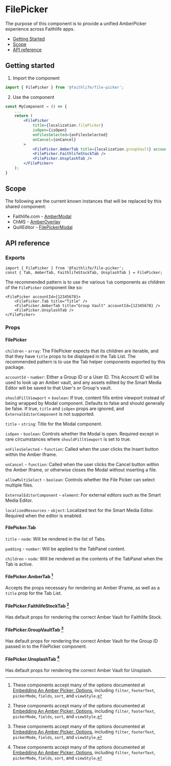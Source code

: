 # FilePicker

The purpose of this component is to provide a unified AmberPicker experience across Faithlife apps.

- [Getting Started](#getting-started)
- [Scope](#scope)
- [API reference](#api-reference)

## Getting started

1. Import the component

```jsx
import { FilePicker } from '@faithlife/file-picker';
```

2. Use the component

```jsx
const MyComponent = () => {
	...
	return (
		<FilePicker
			title={localization.filePicker}
			isOpen={isOpen}
			onFilesSelected={onFilesSelected}
			onCancel={onCancel}
		>
			<FilePicker.AmberTab title={localization.groupVault} accountId={12345678} />
			<FilePicker.FaithlifeStockTab />
			<FilePicker.UnsplashTab />
		</FilePicker>
	);
}
```

## Scope

The following are the current known instances that will be replaced by this shared component:

- Faithlife.com - [AmberModal](https://git.faithlife.dev/Logos/Faithlife/blob/master/src/Faithlife.Web/Scripts/src/components/shared/photo-picker/amber-modal.jsx)
- ChMS - [AmberOverlay](https://git.faithlife.dev/Logos/ChurchManagement/blob/cc1a09afeab6b92095db0e7d1cd4f9e3f6674cf2/chms-tool/src/components/Shared/AmberOverlay/index.tsx)
- QuillEditor - [FilePickerModal](https://git.faithlife.dev/Logos/FaithlifeEquipment/blob/master/packages/quill-editor/src/components/FilePickerModal/index.tsx)

## API reference

### Exports

```
import { FilePicker } from '@faithlife/file-picker';
const { Tab, AmberTab, FaithlifeStockTab, UnsplashTab } = FilePicker;

```

The recommended pattern is to use the various `Tab` components as children of the `FilePicker` component like so:

```
<FilePicker accountId={12345678}>
	<FilePicker.Tab title="Title" />
	<FilePicker.AmberTab title="Group Vault" accountId={12345678} />
	<FilePicker.UnsplashTab />
</FilePicker>
```

### Props

#### FilePicker

`children` - `array`: The FilePicker expects that its children are iterable, and that they have `title` props to be displayed in the Tab List. The recommended pattern is to use the Tab helper components exported by this package.

`accountId` - `number`: Either a Group ID or a User ID. This Account ID will be used to look up an Amber vault, and any assets edited by the Smart Media Editor will be saved to that User's or Group's vault.

`shouldFillViewport` = `boolean`: If true, content fills entire viewport instead of being wrapped by Modal component. Defaults to false and should generally be false. If true, `title` and `isOpen` props are ignored, and `ExternalEditorComponent` is not supported.

`title` - `string`: Title for the Modal component.

`isOpen` - `boolean`: Controls whether the Modal is open. Required except in rare circumstances where `shouldFillViewport` is set to true.

`onFilesSelected` - `function`: Called when the user clicks the Insert button within the Amber Iframe.

`onCancel` - `function`: Called when the user clicks the Cancel button within the Amber Iframe, or otherwise closes the Modal without inserting a file.

`allowMultiSelect` - `boolean`: Controls whether the File Picker can select multiple files.

`ExternalEditorComponent` - `element`: For external editors such as the Smart Media Editor.

`localizedResources` - `object`: Localized text for the Smart Media Editor. Required when the editor is enabled.

#### FilePicker.Tab

`title` - `node`: Will be rendered in the list of Tabs.

`padding` - `number`: Will be applied to the TabPanel content.

`children` - `node`: Will be rendered as the contents of the TabPanel when the Tab is active.

#### FilePicker.AmberTab [^1]

Accepts the props necessary for rendering an Amber IFrame, as well as a `title` prop for the Tab List.

#### FilePicker.FaithlifeStockTab [^1]

Has default props for rendering the correct Amber Vault for Faithlife Stock.

#### FilePicker.GroupVaultTab [^1]

Has default props for rendering the correct Amber Vault for the Group ID passed in to the FilePicker component.

#### FilePicker.UnsplashTab [^1]

Has default props for rendering the correct Amber Vault for Unsplash.

[^1]: These components accept many of the options documented at [Embedding An Amber Picker: Options](https://git.faithlife.dev/Logos/AssetDesk/blob/master/docs/EmbeddingAnAmberPicker.md#options), including `filter`, `footerText`, `pickerMode`, `fields`, `sort`, and `viewStyle`.
